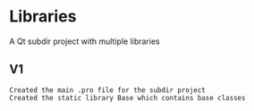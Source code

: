 # Libraries
A Qt subdir project with multiple libraries

## V1
```
Created the main .pro file for the subdir project
Created the static library Base which contains base classes